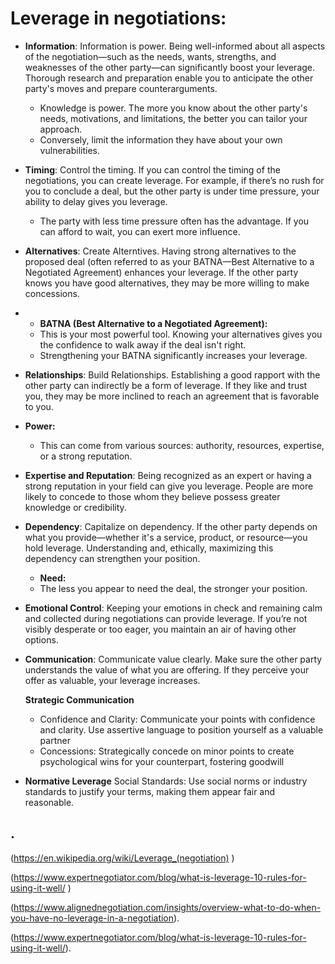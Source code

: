 Leverage in negotiations:
=========================

*  **Information**: Information is power. Being well-informed about all aspects of the negotiation—such as the needs, wants, strengths, and weaknesses of the other party—can significantly boost your leverage. Thorough research and preparation enable you to anticipate the other party's moves and prepare counterarguments.
   *   Knowledge is power. The more you know about the other party's needs, motivations, and limitations, the better you can tailor your approach.
   *   Conversely, limit the information they have about your own vulnerabilities.
    
*   **Timing**: Control the timing. If you can control the timing of the negotiations, you can create leverage. For example, if there’s no rush for you to conclude a deal, but the other party is under time pressure, your ability to delay gives you leverage.
    *   The party with less time pressure often has the advantage. If you can afford to wait, you can exert more influence.
    
*   **Alternatives**: Create Alterntives. Having strong alternatives to the proposed deal (often referred to as your BATNA—Best Alternative to a Negotiated Agreement) enhances your leverage. If the other party knows you have good alternatives, they may be more willing to make concessions.
*   *   **BATNA (Best Alternative to a Negotiated Agreement):** 
    *   This is your most powerful tool. Knowing your alternatives gives you the confidence to walk away if the deal isn't right. 
    *   Strengthening your BATNA significantly increases your leverage. 
    
*   **Relationships**: Build Relationships. Establishing a good rapport with the other party can indirectly be a form of leverage. If they like and trust you, they may be more inclined to reach an agreement that is favorable to you.
  
*   **Power:**
    *   This can come from various sources: authority, resources, expertise, or a strong reputation. 
    
*   **Expertise and Reputation**: Being recognized as an expert or having a strong reputation in your field can give you leverage. People are more likely to concede to those whom they believe possess greater knowledge or credibility.
    
*   **Dependency**: Capitalize on dependency. If the other party depends on what you provide—whether it's a service, product, or resource—you hold leverage. Understanding and, ethically, maximizing this dependency can strengthen your position.
    *   **Need:**
    *   The less you appear to need the deal, the stronger your position.
    
*   **Emotional Control**: Keeping your emotions in check and remaining calm and collected during negotiations can provide leverage. If you’re not visibly desperate or too eager, you maintain an air of having other options.
    
*   **Communication**: Communicate value clearly. Make sure the other party understands the value of what you are offering. If they perceive your offer as valuable, your leverage increases.

      **Strategic Communication**
    *   Confidence and Clarity: Communicate your points with confidence and clarity. Use assertive language to position yourself as a valuable partner  
    *   Concessions: Strategically concede on minor points to create psychological wins for your counterpart, fostering goodwill

  
* **Normative Leverage**
    Social Standards: Use social norms or industry standards to justify your terms, making them appear fair and reasonable.
    

.
-------------------------



    

(https://en.wikipedia.org/wiki/Leverage_(negotiation) )

(https://www.expertnegotiator.com/blog/what-is-leverage-10-rules-for-using-it-well/ )

(https://www.alignednegotiation.com/insights/overview-what-to-do-when-you-have-no-leverage-in-a-negotiation).

(https://www.expertnegotiator.com/blog/what-is-leverage-10-rules-for-using-it-well/).


